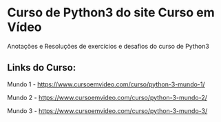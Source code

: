 # Curso de Python3 do site Curso em Vídeo

Anotações e Resoluções de exercícios e desafios do curso de Python3

## Links do Curso:

Mundo 1 - https://www.cursoemvideo.com/curso/python-3-mundo-1/

Mundo 2 - https://www.cursoemvideo.com/curso/python-3-mundo-2/

Mundo 3 - https://www.cursoemvideo.com/curso/python-3-mundo-3/
